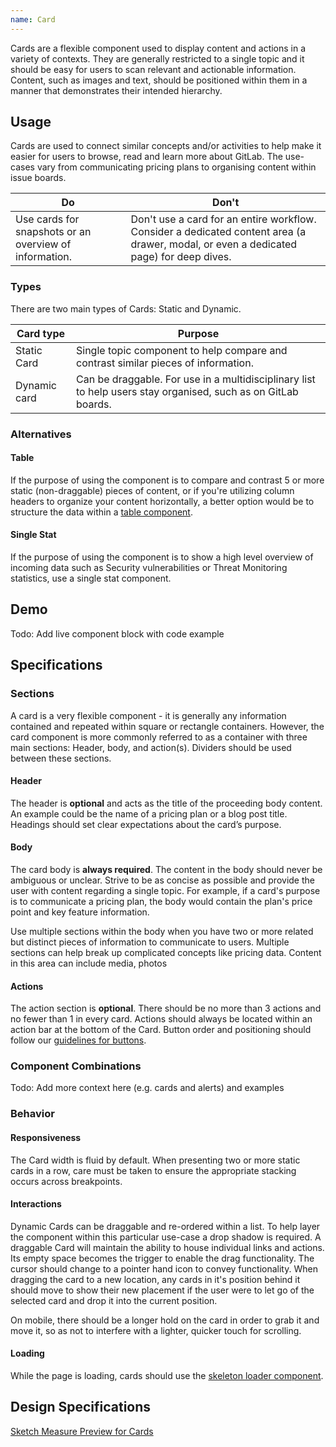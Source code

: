 ```yaml
---
name: Card
---
```


Cards are a flexible component used to display content and actions in a variety of contexts. They are generally restricted to a single topic and it should be easy for users to scan relevant and actionable information. Content, such as images and text, should be positioned within them in a manner that demonstrates their intended hierarchy.

## Usage

Cards are used to connect similar concepts and/or activities to help make it easier for users to browse, read and learn more about GitLab. The use-cases vary from communicating pricing plans to organising content within issue boards.

| Do | Don't |
| --- | --- |
| Use cards for snapshots or an overview of information. | Don't use a card for an entire workflow. Consider a dedicated content area (a drawer, modal, or even a dedicated page) for deep dives. |

### Types

There are two main types of Cards: Static and Dynamic.

| Card type | Purpose |
| --- | --- |
| Static Card | Single topic component to help compare and contrast similar pieces of information. |
| Dynamic card | Can be draggable. For use in a multidisciplinary list to help users stay organised, such as on GitLab boards. |

### Alternatives

#### Table

If the purpose of using the component is to compare and contrast 5 or more static (non-draggable) pieces of content, or if you're utilizing column headers to organize your content horizontally, a better option would be to structure the data within a [table component](/components/table).

#### Single Stat

If the purpose of using the component is to show a high level overview of incoming data such as Security vulnerabilities or Threat Monitoring statistics, use a single stat component.

## Demo

Todo: Add live component block with code example

## Specifications

### Sections

A card is a very flexible component - it is generally any information contained and repeated within square or rectangle containers. However, the card component is more commonly referred to as a container with three main sections: Header, body, and action(s). Dividers should be used between these sections.

#### Header

The header is **optional** and acts as the title of the proceeding body content. An example could be the name of a pricing plan or a blog post title. Headings should set clear expectations about the card’s purpose.

#### Body

The card body is **always required**. The content in the body should never be ambiguous or unclear. Strive to be as concise as possible and provide the user with content regarding a single topic. For example, if a card's purpose is to communicate a pricing plan, the body would contain the plan's price point and key feature information. 

Use multiple sections within the body when you have two or more related but distinct pieces of information to communicate to users. Multiple sections can help break up complicated concepts like pricing data. Content in this area can include media, photos

#### Actions

The action section is **optional**. There should be no more than 3 actions and no fewer than 1 in every card. Actions should always be located within an action bar at the bottom of the Card. Button order and positioning should follow our [guidelines for buttons](/components/buttons).

### Component Combinations

Todo: Add more context here (e.g. cards and alerts) and examples

### Behavior

#### Responsiveness

The Card width is fluid by default. When presenting two or more static cards in a row, care must be taken to ensure the appropriate stacking occurs across breakpoints.

#### Interactions

Dynamic Cards can be draggable and re-ordered within a list. To help layer the component within this particular use-case a drop shadow is required. A draggable Card will maintain the ability to house individual links and actions. Its empty space becomes the trigger to enable the drag functionality. The cursor should change to a pointer hand icon to convey functionality. When dragging the card to a new location, any cards in it's position behind it should move to show their new placement if the user were to let go of the selected card and drop it into the current position.

On mobile, there should be a longer hold on the card in order to grab it and move it, so as not to interfere with a lighter, quicker touch for scrolling.

#### Loading

While the page is loading, cards should use the [skeleton loader component](/components/skeleton-loader).

## Design Specifications

[Sketch Measure Preview for Cards](https://hosted/becka/#433-define-design-for-card-component)

